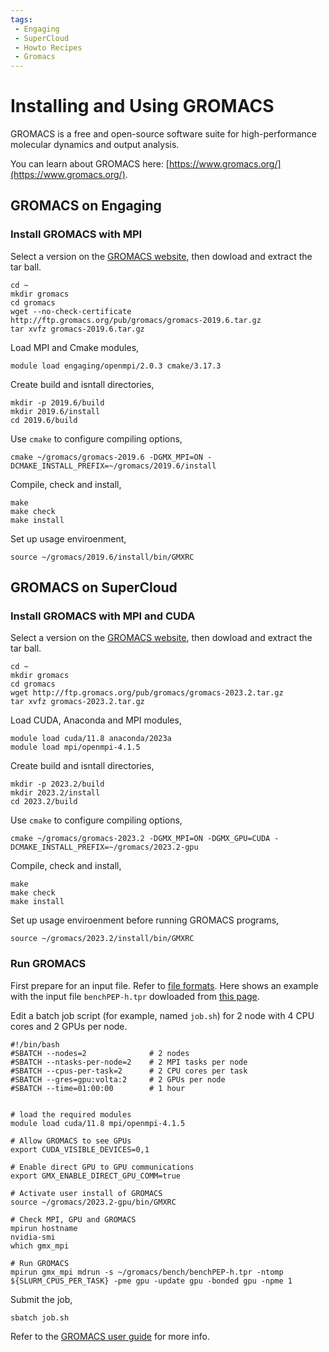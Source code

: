```yaml
---
tags:
 - Engaging
 - SuperCloud
 - Howto Recipes
 - Gromacs
---
```


# Installing and Using GROMACS

GROMACS is a free and open-source software suite for high-performance molecular dynamics and output analysis.

You can learn about GROMACS here: [https://www.gromacs.org/](https://www.gromacs.org/).

## GROMACS on Engaging 

### Install GROMACS with MPI

Select a version on the [GROMACS website](https://ftp.gromacs.org/pub/gromacs/), then dowload and extract the tar ball.
```
cd ~
mkdir gromacs
cd gromacs
wget --no-check-certificate http://ftp.gromacs.org/pub/gromacs/gromacs-2019.6.tar.gz
tar xvfz gromacs-2019.6.tar.gz
```

Load MPI and Cmake modules,
```
module load engaging/openmpi/2.0.3 cmake/3.17.3
```

Create build and isntall directories,
```
mkdir -p 2019.6/build
mkdir 2019.6/install
cd 2019.6/build
```

Use `cmake` to configure compiling options,
```
cmake ~/gromacs/gromacs-2019.6 -DGMX_MPI=ON -DCMAKE_INSTALL_PREFIX=~/gromacs/2019.6/install
```

Compile, check and install,
```
make
make check
make install
```

Set up usage enviroenment,
```
source ~/gromacs/2019.6/install/bin/GMXRC
```


## GROMACS on SuperCloud

### Install GROMACS with MPI and CUDA

Select a version on the [GROMACS website](https://ftp.gromacs.org/pub/gromacs/), then dowload and extract the tar ball.
```
cd ~
mkdir gromacs
cd gromacs
wget http://ftp.gromacs.org/pub/gromacs/gromacs-2023.2.tar.gz
tar xvfz gromacs-2023.2.tar.gz
```

Load CUDA, Anaconda and MPI modules,
```
module load cuda/11.8 anaconda/2023a
module load mpi/openmpi-4.1.5
```

Create build and isntall directories,
```
mkdir -p 2023.2/build
mkdir 2023.2/install
cd 2023.2/build
```

Use `cmake` to configure compiling options,
```
cmake ~/gromacs/gromacs-2023.2 -DGMX_MPI=ON -DGMX_GPU=CUDA -DCMAKE_INSTALL_PREFIX=~/gromacs/2023.2-gpu
```

Compile, check and install,
```
make
make check
make install
```

Set up usage enviroenment before running GROMACS programs,
```
source ~/gromacs/2023.2/install/bin/GMXRC
```

### Run GROMACS


First prepare for an input file. Refer to [file formats](https://manual.gromacs.org/documentation/5.1/user-guide/file-formats.html). Here shows an example with the input file `benchPEP-h.tpr` dowloaded from [this page](https://www.mpinat.mpg.de/grubmueller/bench).

Edit a batch job script (for example, named `job.sh`) for 2 node with 4 CPU cores and 2 GPUs per node.
```
#!/bin/bash
#SBATCH --nodes=2              # 2 nodes
#SBATCH --ntasks-per-node=2    # 2 MPI tasks per node
#SBATCH --cpus-per-task=2      # 2 CPU cores per task
#SBATCH --gres=gpu:volta:2     # 2 GPUs per node
#SBATCH --time=01:00:00        # 1 hour


# load the required modules
module load cuda/11.8 mpi/openmpi-4.1.5

# Allow GROMACS to see GPUs
export CUDA_VISIBLE_DEVICES=0,1

# Enable direct GPU to GPU communications
export GMX_ENABLE_DIRECT_GPU_COMM=true

# Activate user install of GROMACS
source ~/gromacs/2023.2-gpu/bin/GMXRC

# Check MPI, GPU and GROMACS
mpirun hostname
nvidia-smi
which gmx_mpi

# Run GROMACS
mpirun gmx_mpi mdrun -s ~/gromacs/bench/benchPEP-h.tpr -ntomp ${SLURM_CPUS_PER_TASK} -pme gpu -update gpu -bonded gpu -npme 1
```

Submit the job,
```
sbatch job.sh
```

Refer to the [GROMACS user guide](https://manual.gromacs.org/documentation/5.1/user-guide/index.html) for more info.

